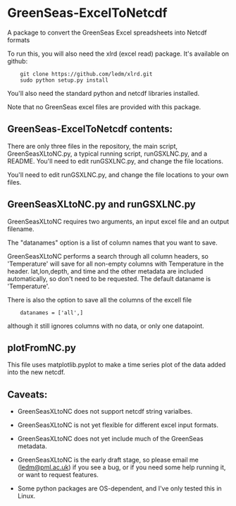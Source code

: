 GreenSeas-ExcelToNetcdf
=======================

A package to convert the GreenSeas Excel spreadsheets into Netcdf formats

To run this, you will also need the xlrd (excel read) package. It's available on github:

		git clone https://github.com/ledm/xlrd.git
		sudo python setup.py install

You'll also need the standard python and netcdf libraries installed.

Note that no GreenSeas excel files are provided with this package.


GreenSeas-ExcelToNetcdf contents:
---------------------------------

There are only three files in the repository, the main script, GreenSeasXLtoNC.py, a typical running script, runGSXLNC.py, and a README. You'll need to edit runGSXLNC.py, and change the file locations. 

You'll need to edit runGSXLNC.py, and change the file locations to your own files.


GreenSeasXLtoNC.py and runGSXLNC.py
-----------------------------------
GreenSeasXLtoNC requires two arguments, an input excel file and an output filename.

The "datanames" option is a list of column names that you want to save.

GreenSeasXLtoNC performs a search through all column headers, so 'Temperature' will save for all non-empty columns with Temperature in the header.
lat,lon,depth, and time and the other metadata are included automatically, so don't need to be requested.
The default dataname is 'Temperature'.

There is also the option to save all the columns of the excell file

		datanames = ['all',] 

although it still ignores columns with no data, or only one datapoint.


plotFromNC.py
-------------
This file uses matplotlib.pyplot to make a time series plot of the data added into the new netcdf.



Caveats:
--------
* GreenSeasXLtoNC does not support netcdf string varialbes.

* GreenSeasXLtoNC is not yet flexible for different excel input formats.

* GreenSeasXLtoNC does not yet include much of the GreenSeas metadata.

* GreenSeasXLtoNC is the early draft stage, so please email me (ledm@pml.ac.uk) if you see a bug, or if you need some help running it, or want to request features. 

* Some python packages are OS-dependent, and I've only tested this in Linux. 



